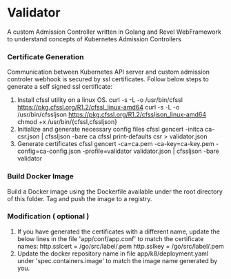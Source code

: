 # Validator

A custom Admission Controller written in Golang and Revel WebFramework to understand concepts of Kubernetes Admission Controllers

### Certificate Generation
Communication between Kubernetes API server and custom admission controler webhook is secured by ssl certificates. Follow below steps to generate a self signed ssl certificate:

1) Install cfssl utility on a linux OS.
    curl -s -L -o /usr/bin/cfssl https://pkg.cfssl.org/R1.2/cfssl_linux-amd64
    curl -s -L -o /usr/bin/cfssljson https://pkg.cfssl.org/R1.2/cfssljson_linux-amd64
    chmod +x /usr/bin/{cfssl,cfssljson}
2) Initialize and generate necessary config files
    cfssl gencert -initca ca-csr.json | cfssljson -bare ca
    cfssl print-defaults csr > validator.json
3) Generate certificates
    cfssl gencert -ca=ca.pem -ca-key=ca-key.pem -config=ca-config.json -profile=validator validator.json | cfssljson -bare validator

### Build Docker Image
Build a Docker image using the Dockerfile available under the root directory of this folder. Tag and push the image to a registry.

### Modification ( optional )
1) If you have generated the certificates with a different name, update the below lines in the file 'app/conf/app.conf' to match the certificate names:
    http.sslcert = /go/src/label/<newname>.pem
    http.sslkey = /go/src/label/<newname>.pem
2) Update the docker repository name in file app/k8/deployment.yaml under 'spec.containers.image' to match the image name generated by you.
